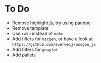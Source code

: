 # To Do

* Remove highlight.js, try using pandoc
* Remove template
* Use `rake` instead of `make`
* Add filters for `mscgen`, or have a look at `https://github.com/sverweij/mscgen_js`
* Add filters for `gnuplot`
* Add pallets